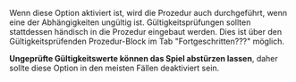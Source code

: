 Wenn diese Option aktiviert ist, wird die Prozedur auch durchgeführt, wenn eine der Abhängigkeiten ungültig ist. Gültigkeitsprüfungen sollten stattdessen händisch in die Prozedur eingebaut werden. Dies ist über den Gültigkeitsprüfenden Prozedur-Block im Tab "Fortgeschritten???" möglich.

**Ungeprüfte Gültigkeitswerte können das Spiel abstürzen lassen**, daher sollte diese Option in den meisten Fällen deaktiviert sein.
